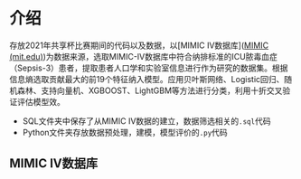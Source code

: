 # 介绍

存放2021年共享杯比赛期间的代码以及数据，以[MIMIC IV数据库]([MIMIC (mit.edu)](https://mimic.mit.edu/#mimic-iv-citation))为数据来源，选取MIMIC-Ⅳ数据库中符合纳排标准的ICU脓毒血症（Sepsis-3）患者，提取患者人口学和实验室信息进行作为研究的数据集。根据信息熵选取贡献最大的前19个特征纳入模型。应用贝叶斯网络、Logistic回归、随机森林、支持向量机、XGBOOST、LightGBM等方法进行分类，利用十折交叉验证评估模型效。



- SQL文件夹中保存了从MIMIC IV数据的建立，数据筛选相关的`.sql`代码
- Python文件夹存放数据预处理，建模，模型评价的`.py`代码



## MIMIC IV数据库

